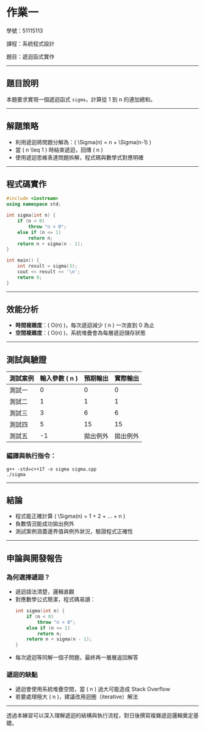 # 作業一

學號：51115113 

課程：系統程式設計  

題目：遞迴函式實作

---

## 題目說明

本題要求實現一個遞迴函式 `sigma`，計算從 1 到 n 的連加總和。

---

## 解題策略

- 利用遞迴將問題分解為：\( \Sigma(n) = n + \Sigma(n-1) \)
- 當 \( n \leq 1 \) 時結束遞迴，回傳 \( n \)
- 使用遞迴思維表達問題拆解，程式碼與數學式對應明確

---

## 程式碼實作

```cpp
#include <iostream>
using namespace std;

int sigma(int n) {
    if (n < 0)
        throw "n < 0";
    else if (n <= 1)
        return n;
    return n + sigma(n - 1);
}

int main() {
    int result = sigma(3);
    cout << result << '\n';
    return 0;
}
```

---

## 效能分析

- **時間複雜度**：\( O(n) \)，每次遞迴減少 \( n \) 一次直到 0 為止
- **空間複雜度**：\( O(n) \)，系統堆疊會為每層遞迴儲存狀態

---

## 測試與驗證

| 測試案例 | 輸入參數 \( n \) | 預期輸出 | 實際輸出 |
|-----------|------------------|------------|------------|
| 測試一    | 0                | 0          | 0          |
| 測試二    | 1                | 1          | 1          |
| 測試三    | 3                | 6          | 6          |
| 測試四    | 5                | 15         | 15         |
| 測試五    | -1               | 拋出例外   | 拋出例外   |

### 編譯與執行指令：
```
g++ -std=c++17 -o sigma sigma.cpp
./sigma
```

---

## 結論

- 程式能正確計算 \( \Sigma(n) = 1 + 2 + ... + n \)
- 負數情況能成功拋出例外
- 測試案例涵蓋邊界值與例外狀況，驗證程式正確性

---

## 申論與開發報告

### 為何選擇遞迴？

- 遞迴語法清楚，邏輯直觀
- 對應數學公式簡潔，程式碼易讀：
  ```cpp
  int sigma(int n) {
      if (n < 0)
          throw "n < 0";
      else if (n <= 1)
          return n;
      return n + sigma(n - 1);
  }
  ```
- 每次遞迴等同解一個子問題，最終再一層層返回解答

### 遞迴的缺點

- 遞迴會使用系統堆疊空間，當 \( n \) 過大可能造成 Stack Overflow
- 若要處理極大 \( n \)，建議改用迴圈（iterative）解法

---

透過本練習可以深入理解遞迴的結構與執行流程，對日後撰寫複雜遞迴邏輯奠定基礎。
